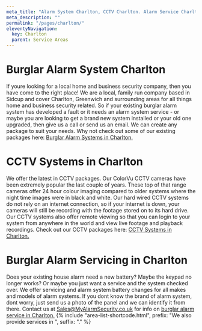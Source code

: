 ```yaml
---
meta_title: "Alarm System Charlton, CCTV Charlton. Alarm Service Charlton - MyAlarm Security"
meta_description: ""
permalink: "/pages/charlton/"
eleventyNavigation:
  key: Charlton
  parent: Service Areas
---
```


# Burglar Alarm System Charlton 

If youre looking for a local home and business security company, then you have come to the right place! We are a local, family run company based in Sidcup and cover Charlton, Greenwich and surrounding areas for all things home and business security related. So if your existing burglar alarm system has developed a fault or it needs an alarm system service - or maybe you are looking to get a brand new system installed or your old one upgraded, then give us a call or send us an email. We can create any package to suit your needs. Why not check out some of our existing packages here: [Burglar Alarm Systems in Charlton.](/categories/burglar-alarms/)

# CCTV Systems in Charlton 

We offer the latest in CCTV packages. Our ColorVu CCTV cameras have been extremely popular the last couple of years. These top of that range cameras offer 24 hour colour imaging compared to older systems where the night time images were in black and white. Our hard wired CCTV systems do not rely on an internet connection, so if your internet is down, your cameras will still be recording with the footage stored on to its hard drive. Our CCTV systems also offer remote viewing so that you can login to your system from anywhere in the world and view live footage and playback recordings. Check out our CCTV packages here: [CCTV Systems in Charlton.](/categories/cctv/)

# Burglar Alarm Servicing in Charlton 

Does your existing house alarm need a new battery? Maybe the keypad no longer works? Or maybe you just want a service and the system checked over. We offer servicing and alarm system battery changes for all makes and models of alarm systems. If you dont know the brand of alarm system, dont worry, just send us a photo of the panel and we can identify it from there. Contact us at <Sales@MyAlarmSecurity.co.uk> for info on [burglar alarm service in Charlton.](/categories/servicing-and-repairs/)
{% include "area-list-shortcode.html", prefix: "We also provide services in ", suffix: "." %}
